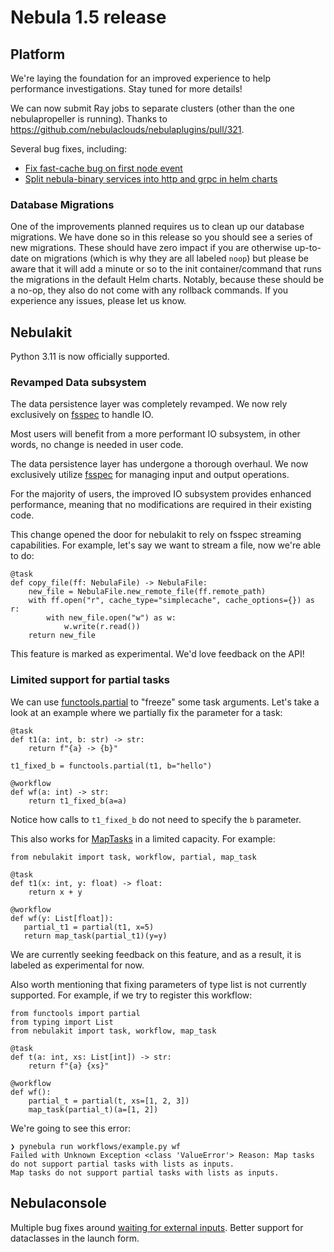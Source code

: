 # Nebula 1.5 release

## Platform

We're laying the foundation for an improved experience to help performance investigations. Stay tuned for more details!

We can now submit Ray jobs to separate clusters (other than the one nebulapropeller is running). Thanks to https://github.com/nebulaclouds/nebulaplugins/pull/321.

Several bug fixes, including:
- [Fix fast-cache bug on first node event](https://github.com/nebulaclouds/nebulaadmin/pull/483)
- [Split nebula-binary services into http and grpc in helm charts](https://github.com/nebulaclouds/nebula/pull/3518)

### Database Migrations
One of the improvements planned requires us to clean up our database migrations. We have done so in this release so you should see a series of new migrations. 
These should have zero impact if you are otherwise up-to-date on migrations (which is why they are all labeled `noop`) but please be aware that it will add a minute or so to the 
init container/command that runs the migrations in the default Helm charts. Notably, because these should be a no-op, they also do not come with any rollback commands. 
If you experience any issues, please let us know.

## Nebulakit

Python 3.11 is now officially supported.

### Revamped Data subsystem
The data persistence layer was completely revamped. We now rely exclusively on [fsspec](https://filesystem-spec.readthedocs.io/en/latest/) to handle IO. 

Most users will benefit from a more performant IO subsystem, in other words,
no change is needed in user code.


The data persistence layer has undergone a thorough overhaul. We now exclusively utilize [fsspec](https://filesystem-spec.readthedocs.io/en/latest/) for managing input and output operations.

For the majority of users, the improved IO subsystem provides enhanced performance, meaning that no modifications are required in their existing code.

This change opened the door for nebulakit to rely on fsspec streaming capabilities. For example, let's say we want to stream a file, now we're able to do:

```
@task
def copy_file(ff: NebulaFile) -> NebulaFile:
    new_file = NebulaFile.new_remote_file(ff.remote_path)
    with ff.open("r", cache_type="simplecache", cache_options={}) as r:
        with new_file.open("w") as w:
            w.write(r.read())
    return new_file
```

This feature is marked as experimental. We'd love feedback on the API!

### Limited support for partial tasks
We can use [functools.partial](https://docs.python.org/3/library/functools.html#functools.partial) to "freeze" 
some task arguments. Let's take a look at an example where we partially fix the parameter for a task:

```
@task
def t1(a: int, b: str) -> str:
    return f"{a} -> {b}"
    
t1_fixed_b = functools.partial(t1, b="hello")

@workflow
def wf(a: int) -> str:
    return t1_fixed_b(a=a)
```

Notice how calls to `t1_fixed_b` do not need to specify the `b` parameter.

This also works for [MapTasks](https://docs.nebula.org/projects/cookbook/en/latest/auto/core/control_flow/map_task.html#sphx-glr-auto-core-control-flow-map-task-py) in a limited capacity. For example:

```
from nebulakit import task, workflow, partial, map_task

@task
def t1(x: int, y: float) -> float:
    return x + y

@workflow
def wf(y: List[float]):
   partial_t1 = partial(t1, x=5)
   return map_task(partial_t1)(y=y)
```

We are currently seeking feedback on this feature, and as a result, it is labeled as experimental for now. 

Also worth mentioning that fixing parameters of type list is not currently supported. For example, if we try to register this workflow:

```
from functools import partial
from typing import List
from nebulakit import task, workflow, map_task

@task
def t(a: int, xs: List[int]) -> str:
    return f"{a} {xs}"

@workflow
def wf():
    partial_t = partial(t, xs=[1, 2, 3])
    map_task(partial_t)(a=[1, 2])
```

We're going to see this error:

```
❯ pynebula run workflows/example.py wf
Failed with Unknown Exception <class 'ValueError'> Reason: Map tasks do not support partial tasks with lists as inputs.
Map tasks do not support partial tasks with lists as inputs.
```

## Nebulaconsole

Multiple bug fixes around [waiting for external inputs](https://docs.nebula.org/projects/cookbook/en/latest/auto/core/control_flow/waiting_for_external_inputs.html#waiting-for-external-inputs). 
Better support for dataclasses in the launch form.
